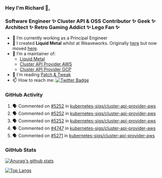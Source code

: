 ### Hey I'm Richard 👋, 

<h3 align="left">Software Engineer ✨ Cluster API & OSS Contributor ✨ Geek ✨ Architect ✨ Retro Gaming Addict ✨ Lego Fan ✨</h3>

- 🔭 I’m currently working as a Principal Engineer
- 📯 I created **Liquid Metal** whilst at Weaveworks. Originally [here](https://github.com/weaveworks-liquidmetal) but now moved [here](https://github.com/liquidmetal-dev).
- 👯 I’m a maintainer of:
  -  [Liquid Metal](https://github.com/liquidmetal-dev)
  -  [Cluster API Provider AWS](https://github.com/kubernetes-sigs/cluster-api-provider-aws)
  -  [Cluster API Provider GCP](https://github.com/kubernetes-sigs/cluster-api-provider-gcp)
- 💬 I'm reading [Patch & Tweak](https://bjooks.com/products/patch-tweak-exploring-modular-synthesis)
- 📫 How to reach me: [![Twitter Badge](https://img.shields.io/badge/-@fruit_case-00acee?style=flat&logo=Twitter&logoColor=white)](https://twitter.com/intent/follow?screen_name=fruit_case "Follow on Twitter")

### GitHub Activity 

<!--START_SECTION:activity-->
1. 🗣 Commented on [#5252](https://github.com/kubernetes-sigs/cluster-api-provider-aws/issues/5252#issuecomment-2601663750) in [kubernetes-sigs/cluster-api-provider-aws](https://github.com/kubernetes-sigs/cluster-api-provider-aws)
2. 🗣 Commented on [#5252](https://github.com/kubernetes-sigs/cluster-api-provider-aws/issues/5252#issuecomment-2601531428) in [kubernetes-sigs/cluster-api-provider-aws](https://github.com/kubernetes-sigs/cluster-api-provider-aws)
3. 🗣 Commented on [#5252](https://github.com/kubernetes-sigs/cluster-api-provider-aws/issues/5252#issuecomment-2601507387) in [kubernetes-sigs/cluster-api-provider-aws](https://github.com/kubernetes-sigs/cluster-api-provider-aws)
4. 🗣 Commented on [#4747](https://github.com/kubernetes-sigs/cluster-api-provider-aws/issues/4747#issuecomment-2598156211) in [kubernetes-sigs/cluster-api-provider-aws](https://github.com/kubernetes-sigs/cluster-api-provider-aws)
5. 🗣 Commented on [#5271](https://github.com/kubernetes-sigs/cluster-api-provider-aws/pull/5271#issuecomment-2592790142) in [kubernetes-sigs/cluster-api-provider-aws](https://github.com/kubernetes-sigs/cluster-api-provider-aws)
<!--END_SECTION:activity-->

### GitHub Stats

[![Anurag's github stats](https://github-readme-stats.vercel.app/api?username=richardcase&count_private=true&show_icons=true)](https://github.com/anuraghazra/github-readme-stats)

[![Top Langs](https://github-readme-stats.vercel.app/api/top-langs/?username=richardcase&hide=html&layout=compact)](https://github.com/anuraghazra/github-readme-stats)
